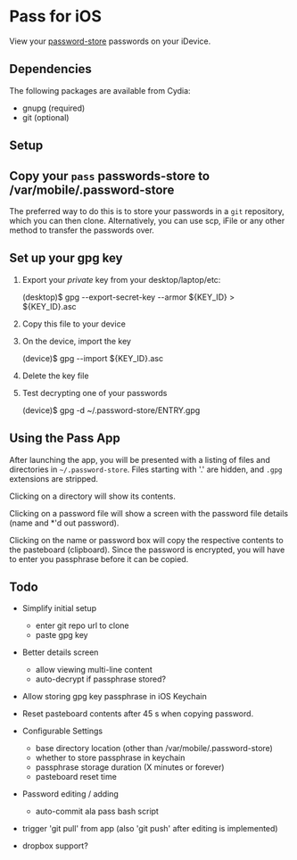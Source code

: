 Pass for iOS
============

View your [password-store][] passwords on your iDevice.

[password-store]: http://zx2c4.com/projects/password-store

Dependencies
------------

The following packages are available from Cydia:

  * gnupg  (required)
  * git    (optional)

Setup
-----

## Copy your `pass` passwords-store to /var/mobile/.password-store

The preferred way to do this is to store your passwords in a `git` repository, which you can then clone. Alternatively, you can use scp, iFile or any other method to transfer the passwords over.

## Set up your gpg key

1) Export your *private* key from your desktop/laptop/etc:

    (desktop)$ gpg --export-secret-key --armor ${KEY_ID} > ${KEY_ID}.asc

2) Copy this file to your device

3) On the device, import the key

    (device)$ gpg --import ${KEY_ID}.asc

4) Delete the key file

5) Test decrypting one of your passwords

    (device)$ gpg -d ~/.password-store/ENTRY.gpg

## Using the Pass App

After launching the app, you will be presented with a listing of files and directories in `~/.password-store`. Files starting with '.' are hidden, and `.gpg` extensions are stripped.

Clicking on a directory will show its contents.

Clicking on a password file will show a screen with the password file details (name and \*'d out password).

Clicking on the name or password box will copy the respective contents to the pasteboard (clipboard). Since the password is encrypted, you will have to enter you passphrase before it can be copied.

Todo
----

* Simplify initial setup

  - enter git repo url to clone
  - paste gpg key

* Better details screen
  - allow viewing multi-line content
  - auto-decrypt if passphrase stored?

* Allow storing gpg key passphrase in iOS Keychain

* Reset pasteboard contents after 45 s when copying password.

* Configurable Settings

  - base directory location (other than /var/mobile/.password-store)
  - whether to store passphrase in keychain
  - passphrase storage duration (X minutes or forever)
  - pasteboard reset time

* Password editing / adding
  - auto-commit ala pass bash script

* trigger 'git pull' from app (also 'git push' after editing is implemented)
* dropbox support?
